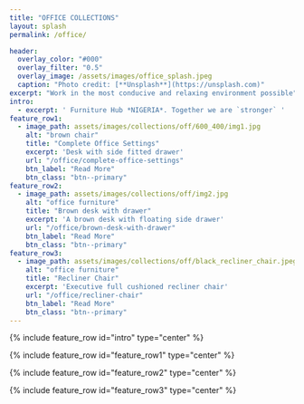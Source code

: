 ```yaml
---
title: "OFFICE COLLECTIONS"
layout: splash
permalink: /office/

header:
  overlay_color: "#000"
  overlay_filter: "0.5"
  overlay_image: /assets/images/office_splash.jpeg
  caption: "Photo credit: [**Unsplash**](https://unsplash.com)"
excerpt: "Work in the most conducive and relaxing environment possible"
intro: 
  - excerpt: ' Furniture Hub *NIGERIA*. Together we are `stronger` '
feature_row1:
  - image_path: assets/images/collections/off/600_400/img1.jpg
    alt: "brown chair"
    title: "Complete Office Settings"
    excerpt: 'Desk with side fitted drawer'
    url: "/office/complete-office-settings"
    btn_label: "Read More"
    btn_class: "btn--primary"
feature_row2:
  - image_path: assets/images/collections/off/img2.jpg
    alt: "office furniture"
    title: "Brown desk with drawer"
    excerpt: 'A brown desk with floating side drawer'
    url: "/office/brown-desk-with-drawer"
    btn_label: "Read More"
    btn_class: "btn--primary"
feature_row3:
  - image_path: assets/images/collections/off/black_recliner_chair.jpeg
    alt: "office furniture"
    title: "Recliner Chair"
    excerpt: 'Executive full cushioned recliner chair'
    url: "/office/recliner-chair"
    btn_label: "Read More"
    btn_class: "btn--primary"
---
```


{% include feature_row id="intro" type="center" %}

{% include feature_row id="feature_row1" type="center" %}

{% include feature_row id="feature_row2" type="center" %}

{% include feature_row id="feature_row3" type="center" %}
